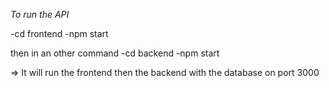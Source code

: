 *To run the API*

-cd frontend
-npm start

then in an other command
-cd backend
-npm start

=> It will run the frontend then the backend with the database on port 3000
